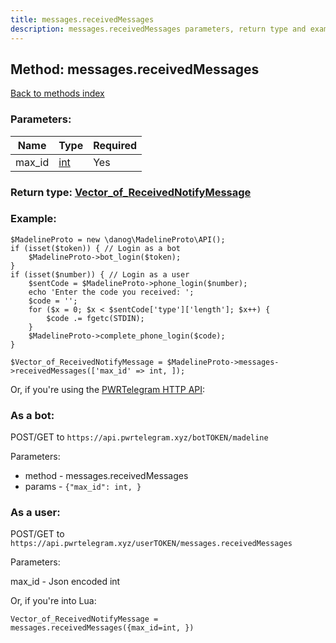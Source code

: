```yaml
---
title: messages.receivedMessages
description: messages.receivedMessages parameters, return type and example
---
```

## Method: messages.receivedMessages  
[Back to methods index](index.md)


### Parameters:

| Name     |    Type       | Required |
|----------|---------------|----------|
|max\_id|[int](../types/int.md) | Yes|


### Return type: [Vector\_of\_ReceivedNotifyMessage](../types/ReceivedNotifyMessage.md)

### Example:


```
$MadelineProto = new \danog\MadelineProto\API();
if (isset($token)) { // Login as a bot
    $MadelineProto->bot_login($token);
}
if (isset($number)) { // Login as a user
    $sentCode = $MadelineProto->phone_login($number);
    echo 'Enter the code you received: ';
    $code = '';
    for ($x = 0; $x < $sentCode['type']['length']; $x++) {
        $code .= fgetc(STDIN);
    }
    $MadelineProto->complete_phone_login($code);
}

$Vector_of_ReceivedNotifyMessage = $MadelineProto->messages->receivedMessages(['max_id' => int, ]);
```

Or, if you're using the [PWRTelegram HTTP API](https://pwrtelegram.xyz):

### As a bot:

POST/GET to `https://api.pwrtelegram.xyz/botTOKEN/madeline`

Parameters:

* method - messages.receivedMessages
* params - `{"max_id": int, }`



### As a user:

POST/GET to `https://api.pwrtelegram.xyz/userTOKEN/messages.receivedMessages`

Parameters:

max_id - Json encoded int



Or, if you're into Lua:

```
Vector_of_ReceivedNotifyMessage = messages.receivedMessages({max_id=int, })
```

